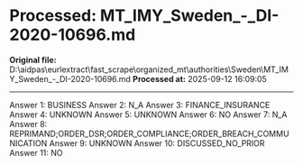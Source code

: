 # Processed: MT_IMY_Sweden_-_DI-2020-10696.md

**Original file:** D:\aidpas\eurlextract\fast_scrape\organized_mt\authorities\Sweden\MT_IMY_Sweden_-_DI-2020-10696.md
**Processed at:** 2025-09-12 16:09:05

---

Answer 1: BUSINESS
Answer 2: N_A
Answer 3: FINANCE_INSURANCE
Answer 4: UNKNOWN
Answer 5: UNKNOWN
Answer 6: NO
Answer 7: N_A
Answer 8: REPRIMAND;ORDER_DSR;ORDER_COMPLIANCE;ORDER_BREACH_COMMUNICATION
Answer 9: UNKNOWN
Answer 10: DISCUSSED_NO_PRIOR
Answer 11: NO